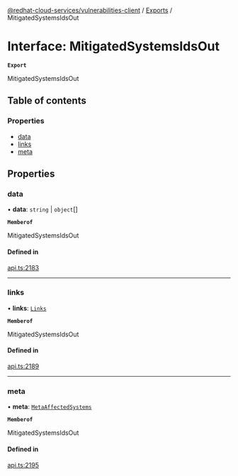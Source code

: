 [@redhat-cloud-services/vulnerabilities-client](../README.md) / [Exports](../modules.md) / MitigatedSystemsIdsOut

# Interface: MitigatedSystemsIdsOut

**`Export`**

MitigatedSystemsIdsOut

## Table of contents

### Properties

- [data](MitigatedSystemsIdsOut.md#data)
- [links](MitigatedSystemsIdsOut.md#links)
- [meta](MitigatedSystemsIdsOut.md#meta)

## Properties

### data

• **data**: `string` \| `object`[]

**`Memberof`**

MitigatedSystemsIdsOut

#### Defined in

[api.ts:2183](https://github.com/RedHatInsights/javascript-clients/blob/main/packages/vulnerabilities/git-api/api.ts#L2183)

___

### links

• **links**: [`Links`](Links.md)

**`Memberof`**

MitigatedSystemsIdsOut

#### Defined in

[api.ts:2189](https://github.com/RedHatInsights/javascript-clients/blob/main/packages/vulnerabilities/git-api/api.ts#L2189)

___

### meta

• **meta**: [`MetaAffectedSystems`](MetaAffectedSystems.md)

**`Memberof`**

MitigatedSystemsIdsOut

#### Defined in

[api.ts:2195](https://github.com/RedHatInsights/javascript-clients/blob/main/packages/vulnerabilities/git-api/api.ts#L2195)
